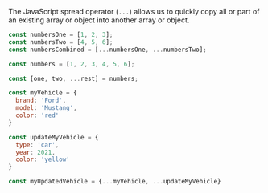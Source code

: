 The JavaScript spread operator (`...`) allows us to quickly copy all or part of an existing array or object into another array or object.

```javascript
const numbersOne = [1, 2, 3];
const numbersTwo = [4, 5, 6];
const numbersCombined = [...numbersOne, ...numbersTwo];
```

```jsx
const numbers = [1, 2, 3, 4, 5, 6];

const [one, two, ...rest] = numbers;
```

```javascript
const myVehicle = {
  brand: 'Ford',
  model: 'Mustang',
  color: 'red'
}

const updateMyVehicle = {
  type: 'car',
  year: 2021, 
  color: 'yellow'
}

const myUpdatedVehicle = {...myVehicle, ...updateMyVehicle}
```
